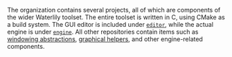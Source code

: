 The organization contains several projects, all of which are components of the wider Waterlily toolset. The entire toolset is written in C, using CMake as a build system. The GUI editor is included under [`editor`](), while the actual engine is under [`engine`](https://github.com/waterlily-team/engine). All other repositories contain items such as [windowing abstractions](https://github.com/waterlily-team/window), [graphical helpers](https://github.com/waterlily-team/vulkan), and other engine-related components.
